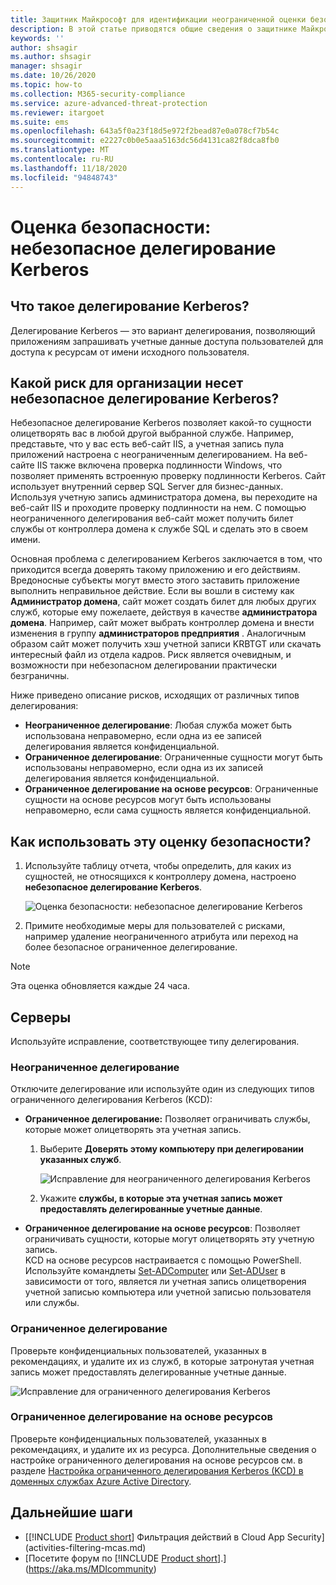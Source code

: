 ```yaml
---
title: Защитник Майкрософт для идентификации неограниченной оценки безопасности удостоверений Kerberos
description: В этой статье приводятся общие сведения о защитнике Майкрософт для отчетов об оценке неограниченного использования безопасности удостоверений Kerberos.
keywords: ''
author: shsagir
ms.author: shsagir
manager: shsagir
ms.date: 10/26/2020
ms.topic: how-to
ms.collection: M365-security-compliance
ms.service: azure-advanced-threat-protection
ms.reviewer: itargoet
ms.suite: ems
ms.openlocfilehash: 643a5f0a23f18d5e972f2bead87e0a078cf7b54c
ms.sourcegitcommit: e2227c0b0e5aaa5163dc56d4131ca82f8dca8fb0
ms.translationtype: MT
ms.contentlocale: ru-RU
ms.lasthandoff: 11/18/2020
ms.locfileid: "94848743"
---
```

# <a name="security-assessment-unsecure-kerberos-delegation"></a>Оценка безопасности: небезопасное делегирование Kerberos

## <a name="what-is-kerberos-delegation"></a>Что такое делегирование Kerberos?

Делегирование Kerberos — это вариант делегирования, позволяющий приложениям запрашивать учетные данные доступа пользователей для доступа к ресурсам от имени исходного пользователя.

## <a name="what-risk-does-unsecure-kerberos-delegation-pose-to-an-organization"></a>Какой риск для организации несет небезопасное делегирование Kerberos?

Небезопасное делегирование Kerberos позволяет какой-то сущности олицетворять вас в любой другой выбранной службе. Например, представьте, что у вас есть веб-сайт IIS, а учетная запись пула приложений настроена с неограниченным делегированием. На веб-сайте IIS также включена проверка подлинности Windows, что позволяет применять встроенную проверку подлинности Kerberos. Сайт использует внутренний сервер SQL Server для бизнес-данных. Используя учетную запись администратора домена, вы переходите на веб-сайт IIS и проходите проверку подлинности на нем. С помощью неограниченного делегирования веб-сайт может получить билет службы от контроллера домена к службе SQL и сделать это в своем имени.

Основная проблема с делегированием Kerberos заключается в том, что приходится всегда доверять такому приложению и его действиям. Вредоносные субъекты могут вместо этого заставить приложение выполнить неправильное действие. Если вы вошли в систему как **Администратор домена**, сайт может создать билет для любых других служб, которые ему пожелаете, действуя в качестве **администратора домена**. Например, сайт может выбрать контроллер домена и внести изменения в группу **администраторов предприятия** . Аналогичным образом сайт может получить хэш учетной записи KRBTGT или скачать интересный файл из отдела кадров. Риск является очевидным, и возможности при небезопасном делегировании практически безграничны.

Ниже приведено описание рисков, исходящих от различных типов делегирования:

- **Неограниченное делегирование**: Любая служба может быть использована неправомерно, если одна из ее записей делегирования является конфиденциальной.
- **Ограниченное делегирование**: Ограниченные сущности могут быть использованы неправомерно, если одна из их записей делегирования является конфиденциальной.
- **Ограниченное делегирование на основе ресурсов**: Ограниченные сущности на основе ресурсов могут быть использованы неправомерно, если сама сущность является конфиденциальной.

## <a name="how-do-i-use-this-security-assessment"></a>Как использовать эту оценку безопасности?

1. Используйте таблицу отчета, чтобы определить, для каких из сущностей, не относящихся к контроллеру домена, настроено **небезопасное делегирование Kerberos**.

    ![Оценка безопасности: небезопасное делегирование Kerberos](media/cas-isp-kerberos-delegation-2.png)
1. Примите необходимые меры для пользователей с рисками, например удаление неограниченного атрибута или переход на более безопасное ограниченное делегирование.

> [!NOTE]
> Эта оценка обновляется каждые 24 часа.

## <a name="remediation"></a>Серверы

Используйте исправление, соответствующее типу делегирования.

### <a name="unconstrained-delegation"></a>Неограниченное делегирование

Отключите делегирование или используйте один из следующих типов ограниченного делегирования Kerberos (KCD):

- **Ограниченное делегирование:** Позволяет ограничивать службы, которые может олицетворять эта учетная запись.

    1. Выберите **Доверять этому компьютеру при делегировании указанных служб**.

        ![Исправление для неограниченного делегирования Kerberos](media/cas-isp-unconstrained-kerberos-1.png)

    2. Укажите **службы, в которые эта учетная запись может предоставлять делегированные учетные данные**.

- **Ограниченное делегирование на основе ресурсов**: Позволяет ограничивать сущности, которые могут олицетворять эту учетную запись.  
KCD на основе ресурсов настраивается с помощью PowerShell. Используйте командлеты [Set-ADComputer](/powershell/module/addsadministration/set-adcomputer?view=win10-ps&preserve-view=true) или [Set-ADUser](/powershell/module/addsadministration/set-aduser?view=win10-ps&preserve-view=true) в зависимости от того, является ли учетная запись олицетворения учетной записью компьютера или учетной записью пользователя или службы.

### <a name="constrained-delegation"></a>Ограниченное делегирование

Проверьте конфиденциальных пользователей, указанных в рекомендациях, и удалите их из служб, в которые затронутая учетная запись может предоставлять делегированные учетные данные.

![Исправление для ограниченного делегирования Kerberos](media/cas-isp-unconstrained-kerberos-2.png)

### <a name="resource-based-constrained-delegation-rbcd"></a>Ограниченное делегирование на основе ресурсов

Проверьте конфиденциальных пользователей, указанных в рекомендациях, и удалите их из ресурса. Дополнительные сведения о настройке ограниченного делегирования на основе ресурсов см. в разделе [Настройка ограниченного делегирования Kerberos (KCD) в доменных службах Azure Active Directory](/azure/active-directory-domain-services/deploy-kcd).

## <a name="next-steps"></a>Дальнейшие шаги

- [[!INCLUDE [Product short](includes/product-short.md)] Фильтрация действий в Cloud App Security](activities-filtering-mcas.md)
- [Посетите форум по [!INCLUDE [Product short](includes/product-short.md)].](https://aka.ms/MDIcommunity)
